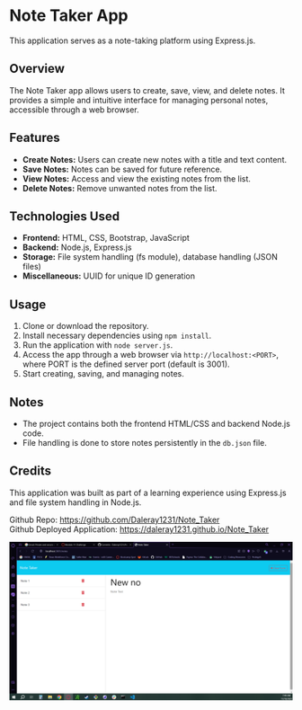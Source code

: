 # Note Taker App

This application serves as a note-taking platform using Express.js.

## Overview

The Note Taker app allows users to create, save, view, and delete notes. It provides a simple and intuitive interface for managing personal notes, accessible through a web browser.

## Features

- **Create Notes:** Users can create new notes with a title and text content.
- **Save Notes:** Notes can be saved for future reference.
- **View Notes:** Access and view the existing notes from the list.
- **Delete Notes:** Remove unwanted notes from the list.

## Technologies Used

- **Frontend:** HTML, CSS, Bootstrap, JavaScript
- **Backend:** Node.js, Express.js
- **Storage:** File system handling (fs module), database handling (JSON files)
- **Miscellaneous:** UUID for unique ID generation

## Usage

1. Clone or download the repository.
2. Install necessary dependencies using `npm install`.
3. Run the application with `node server.js`.
4. Access the app through a web browser via `http://localhost:<PORT>`, where PORT is the defined server port (default is 3001).
5. Start creating, saving, and managing notes.

## Notes

- The project contains both the frontend HTML/CSS and backend Node.js code.
- File handling is done to store notes persistently in the `db.json` file.

## Credits

This application was built as part of a learning experience using Express.js and file system handling in Node.js.

Github Repo: https://github.com/Daleray1231/Note_Taker   
Github Deployed Application: https://daleray1231.github.io/Note_Taker 

![Alt text](Untitled.png)